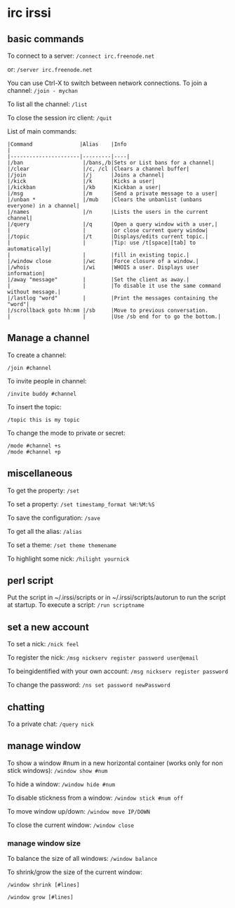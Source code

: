 
#  irc irssi


## basic commands

To connect to a server:
`/connect irc.freenode.net`

or:
`/server irc.freenode.net`

You can use Ctrl-X to switch between network connections.
To join a channel:
`/join - mychan`

To list all the channel:
`/list`

To close the session irc client:
`/quit`

List of main commands:

    |Command               |Alias    |Info                                               |
    |----------------------|---------|----|
    |/ban                   |/bans,/b|Sets or List bans for a channel|
    |/clear                 |/c, /cl |Clears a channel buffer|
    |/join                  |/j      |Joins a channel|
    |/kick                  |/k      |Kicks a user|
    |/kickban               |/kb     |Kickban a user|
    |/msg                   |/m      |Send a private message to a user|
    |/unban *               |/mub    |Clears the unbanlist (unbans everyone) in a channel|
    |/names                 |/n      |Lists the users in the current channel|
    |/query                 |/q      |Open a query window with a user,|
    |                       |        |or close current query window|
    |/topic                 |/t      |Displays/edits current topic.|
    |                       |        |Tip: use /t[space][tab] to automatically|
    |                       |        |fill in existing topic.|
    |/window close          |/wc     |Force closure of a window.|
    |/whois                 |/wi     |WHOIS a user. Displays user information|
    |/away "message"        |        |Set the client as away.|
    |                       |        |To disable it use the same command without message.|
    |/lastlog "word"        |        |Print the messages containing the "word"|
    |/scrollback goto hh:mm |/sb     |Move to previous conversation.
    |                       |        |Use /sb end for to go the bottom.|

## Manage a channel ##

To create a channel:

    /join #channel

To invite people in channel:

    /invite buddy #channel

To insert the topic:

    /topic this is my topic

To change the mode to private or secret:

    /mode #channel +s
    /mode #channel +p

## miscellaneous ##

To get the property:
`/set`

To set a property:
`/set timestamp_format %H:%M:%S`

To save the configuration:
`/save`

To get all the alias:
`/alias`

To set a theme:
`/set theme themename`

To highlight some nick:
`/hilight yournick`


## perl script ##

Put the script in ~/.irssi/scripts or in ~/.irssi/scripts/autorun to run the script at startup.
To execute a script:
`/run scriptname`


## set a new account ##

To set a nick:
`/nick feel`

To register the nick:
`/msg nickserv register password user@email`

To beingidentified with your own account:
`/msg nickserv register password`

To change the password:
`/ns set password newPassword`


## chatting ##

To a private chat:
`/query nick`



## manage window ##

To show a window #num in a new horizontal container (works only for non stick windows):
`/window show #num`

To hide a window:
`/window hide #num`

To disable stickness from a window:
`/window stick #num off`

To move window up/down:
`/window move IP/DOWN`

To close the current window:
`/window close`

### manage window size ###

To balance the size of all windows:
`/window balance`

To shrink/grow the size of the current window:

`/window shrink [#lines]`

`/window grow [#lines]`




